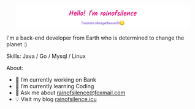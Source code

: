 <!---
- 👋 Hi, I’m @rainofsilence
- 👀 I’m interested in ...
- 🌱 I’m currently learning ...
- 💞️ I’m looking to collaborate on ...
- 📫 How to reach me ...
--->

<p align="center"><a href="https://rainofsilence.github.io"><img width="90%" alt="Hello, I'm rainofsilence." src="assets/gh-header-img2.png" /></a></p>

I'm a back-end developer from Earth who is determined to change the planet :)

Skills: Java / Go / Mysql / Linux

About:
- 🔭 I’m currently working on Bank
- 🌱 I’m currently learning Coding
- 💬 Ask me about rainofsilence@foxmail.com
- 💡 Visit my blog <a href="https://rainofsilence.github.io" target="_blank">rainofsilence.icu</a>

<!--
Recent：
-->

<!-- Light Mode -->
<!--
<div align="center"> 
<img src="./profile-3d-contrib/profile-green.svg">
</div>
-->

<!-- Dark Mode -->
<!---
<div align="center">
<img src="./profile-3d-contrib/profile-night-green.svg">
</div>
--->




<!---
rainofsilence/rainofsilence is a ✨ special ✨ repository because its `README.md` (this file) appears on your GitHub profile.
You can click the Preview link to take a look at your changes.
--->
